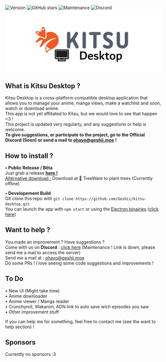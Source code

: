 ![Version](https://img.shields.io/badge/Version-V1.0-orange)
![GitHub stars](https://img.shields.io/github/stars/Geshii/kitsu-desktop?color=blueviolet&label=Star%20me%20%3F)
![Maintenance](https://img.shields.io/maintenance/yes/2020?color=yellow)
![Discord](https://img.shields.io/discord/736973373200007188?label=Chat%20w%2F%20us%20%21)             
![Kitsu Desktop](images/kitsudesktop.png)
  
## What is Kitsu Desktop ?
Kitsu Desktop is a cross-platform compatible desktop application that allows you to manage your anime, manga views, make a watchlist and soon, watch or download anime.   
This app is not yet affiliated to Kitsu, but we would love to see that happen <3 !    
This project is updated very regularly, and any suggestions or help is welcome.      
**To give suggestions, or participate to the project, go to the Official Discord (Soon) or send a mail to ohayo@geshii.moe !**    
        
## How to install ?
**• Public Release / Bêta**                               
Just grab a release **[here !](https://github.com/geshii/kitsu-desktop/releases)**       
<ins>Alternative download :</ins> Download at 🌲 TreeWare to plant trees (Currently offline)     
          
**• Developement Build**         
Git clone this repo with `git clone https://github.com/Geshii/kitsu-desktop.git`      
You can launch the app with `npm start` or using the <ins>Electron binairies</ins> ([click here](https://github.com/electron/electron/releases))
                          
## Want to help ?                   
You made an improvement ? Have suggestions ?         
Come with us on __Discord__ : [click here](https://chat.geshii.moe) (Maintenance ! Link is down, please send me a mail to access the server)           
Send me a mail at : <ins>ohayo@geshii.moe</ins>              
Do some PRs ! I love seeing some code suggestions and improvements !      
                     
## To Do             
• New UI (Might take time)                
• Anime downloader               
• Anime viewer / Manga reader              
• Crunchyroll, Wakanim, ADN link to auto save wich episodes you saw               
• Other improvement stuff                 
            
If you can help me for something, feel free to contact me (see the want to help section) !          
       
## Sponsors      
Currently no sponsors :3             

